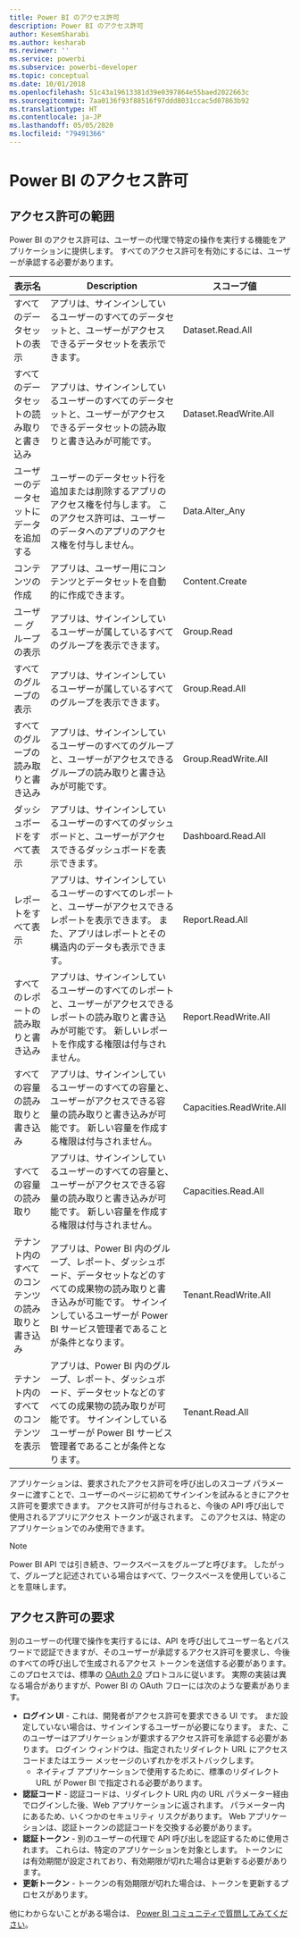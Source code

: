 ```yaml
---
title: Power BI のアクセス許可
description: Power BI のアクセス許可
author: KesemSharabi
ms.author: kesharab
ms.reviewer: ''
ms.service: powerbi
ms.subservice: powerbi-developer
ms.topic: conceptual
ms.date: 10/01/2018
ms.openlocfilehash: 51c43a19613381d39e0397864e55baed2022663c
ms.sourcegitcommit: 7aa0136f93f88516f97ddd8031ccac5d07863b92
ms.translationtype: HT
ms.contentlocale: ja-JP
ms.lasthandoff: 05/05/2020
ms.locfileid: "79491366"
---
```

# <a name="power-bi-permissions"></a>Power BI のアクセス許可

## <a name="permission-scopes"></a>アクセス許可の範囲

Power BI のアクセス許可は、ユーザーの代理で特定の操作を実行する機能をアプリケーションに提供します。 すべてのアクセス許可を有効にするには、ユーザーが承認する必要があります。

| 表示名 | Description | スコープ値 |
| --- | --- | --- |
| すべてのデータセットの表示 |アプリは、サインインしているユーザーのすべてのデータセットと、ユーザーがアクセスできるデータセットを表示できます。 |Dataset.Read.All |
| すべてのデータセットの読み取りと書き込み |アプリは、サインインしているユーザーのすべてのデータセットと、ユーザーがアクセスできるデータセットの読み取りと書き込みが可能です。 |Dataset.ReadWrite.All |
| ユーザーのデータセットにデータを追加する |ユーザーのデータセット行を追加または削除するアプリのアクセス権を付与します。 このアクセス許可は、ユーザーのデータへのアプリのアクセス権を付与しません。 |Data.Alter_Any |
| コンテンツの作成 |アプリは、ユーザー用にコンテンツとデータセットを自動的に作成できます。 |Content.Create |
| ユーザー グループの表示 |アプリは、サインインしているユーザーが属しているすべてのグループを表示できます。 |Group.Read |
| すべてのグループの表示 |アプリは、サインインしているユーザーが属しているすべてのグループを表示できます。 |Group.Read.All |
| すべてのグループの読み取りと書き込み |アプリは、サインインしているユーザーのすべてのグループと、ユーザーがアクセスできるグループの読み取りと書き込みが可能です。 |Group.ReadWrite.All |
| ダッシュボードをすべて表示 |アプリは、サインインしているユーザーのすべてのダッシュボードと、ユーザーがアクセスできるダッシュボードを表示できます。 |Dashboard.Read.All |
| レポートをすべて表示 |アプリは、サインインしているユーザーのすべてのレポートと、ユーザーがアクセスできるレポートを表示できます。 また、アプリはレポートとその構造内のデータも表示できます。 |Report.Read.All |
| すべてのレポートの読み取りと書き込み |アプリは、サインインしているユーザーのすべてのレポートと、ユーザーがアクセスできるレポートの読み取りと書き込みが可能です。 新しいレポートを作成する権限は付与されません。 |Report.ReadWrite.All |
| すべての容量の読み取りと書き込み |アプリは、サインインしているユーザーのすべての容量と、ユーザーがアクセスできる容量の読み取りと書き込みが可能です。 新しい容量を作成する権限は付与されません。 |Capacities.ReadWrite.All |
| すべての容量の読み取り |アプリは、サインインしているユーザーのすべての容量と、ユーザーがアクセスできる容量の読み取りと書き込みが可能です。 新しい容量を作成する権限は付与されません。 |Capacities.Read.All |
| テナント内のすべてのコンテンツの読み取りと書き込み |アプリは、Power BI 内のグループ、レポート、ダッシュボード、データセットなどのすべての成果物の読み取りと書き込みが可能です。 サインインしているユーザーが Power BI サービス管理者であることが条件となります。 |Tenant.ReadWrite.All |
| テナント内のすべてのコンテンツを表示 |アプリは、Power BI 内のグループ、レポート、ダッシュボード、データセットなどのすべての成果物の読み取りが可能です。 サインインしているユーザーが Power BI サービス管理者であることが条件となります。 |Tenant.Read.All |

アプリケーションは、要求されたアクセス許可を呼び出しのスコープ パラメーターに渡すことで、ユーザーのページに初めてサインインを試みるときにアクセス許可を要求できます。 アクセス許可が付与されると、今後の API 呼び出しで使用されるアプリにアクセス トークンが返されます。 このアクセスは、特定のアプリケーションでのみ使用できます。

> [!NOTE]
> Power BI API では引き続き、ワークスペースをグループと呼びます。 したがって、グループと記述されている場合はすべて、ワークスペースを使用していることを意味します。

## <a name="requesting-permissions"></a>アクセス許可の要求

別のユーザーの代理で操作を実行するには、API を呼び出してユーザー名とパスワードで認証できますが、そのユーザーが承認するアクセス許可を要求し、今後のすべての呼び出しで生成されるアクセス トークンを送信する必要があります。 このプロセスでは、標準の [OAuth 2.0](https://oauth.net/2/) プロトコルに従います。 実際の実装は異なる場合がありますが、Power BI の OAuth フローには次のような要素があります。

* **ログイン UI** - これは、開発者がアクセス許可を要求できる UI です。 まだ設定していない場合は、サインインするユーザーが必要になります。 また、このユーザーはアプリケーションが要求するアクセス許可を承認する必要があります。 ログイン ウィンドウは、指定されたリダイレクト URL にアクセス コードまたはエラー メッセージのいずれかをポストバックします。
  * ネイティブ アプリケーションで使用するために、標準のリダイレクト URL が Power BI で指定される必要があります。
* **認証コード** - 認証コードは、リダイレクト URL 内の URL パラメーター経由でログインした後、Web アプリケーションに返されます。 パラメーター内にあるため、いくつかのセキュリティ リスクがあります。 Web アプリケーションは、認証トークンの認証コードを交換する必要があります。
* **認証トークン** - 別のユーザーの代理で API 呼び出しを認証するために使用されます。 これらは、特定のアプリケーションを対象とします。 トークンには有効期間が設定されており、有効期限が切れた場合は更新する必要があります。
* **更新トークン** - トークンの有効期限が切れた場合は、トークンを更新するプロセスがあります。

他にわからないことがある場合は、 [Power BI コミュニティで質問してみてください](https://community.powerbi.com/)。